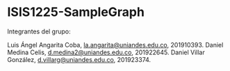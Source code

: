 # ISIS1225-SampleGraph

Integrantes del grupo: 

Luis Ángel Angarita Coba, la.angarita@uniandes.edu.co, 201910393. 
Daniel Medina Celis, d.medina2@uniandes.edu.co, 201922645. 
Daniel Villar González, d.villarg@uniandes.edu.co, 201923374.
